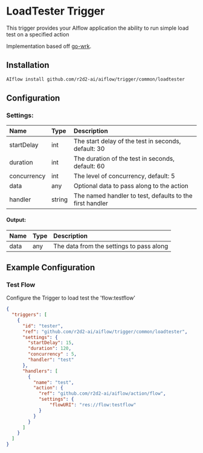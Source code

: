 <!--
title: LoadTester
weight: 4706
-->
# LoadTester Trigger
This trigger provides your AIflow application the ability to run simple load test on a specified action

Implementation based off [go-wrk](github.com/tsliwowicz/go-wrk).

## Installation

```bash
AIflow install github.com/r2d2-ai/aiflow/trigger/common/loadtester
```

## Configuration    

###  Settings:
| Name        | Type   | Description
|:---         | :---   | :---     
| startDelay  | int    | The start delay of the test in seconds, default: 30
| duration    | int    | The duration of the test in seconds, default: 60
| concurrency | int    | The level of concurrency, default: 5
| data        | any    | Optional data to pass along to the action
| handler     | string | The named handler to test, defaults to the first handler

#### Output:
| Name  | Type | Description
|:---   | :--- | :---     
| data  | any  | The data from the settings to pass along

## Example Configuration

### Test Flow
Configure the Trigger to load test the 'flow:testflow'

```json
{
  "triggers": [
    {
      "id": "tester",
      "ref": "github.com/r2d2-ai/aiflow/trigger/common/loadtester",
      "settings": {
        "startDelay": 15,
        "duration": 120,
        "concurrency" : 5,
        "handler": "test"
      },
      "handlers": [
        {
          "name": "test",
          "action": {
            "ref": "github.com/r2d2-ai/aiflow/action/flow",
            "settings": {
                "flowURI": "res://flow:testflow"
            }       
          }
        }
      ]
    }
  ]
}
`````